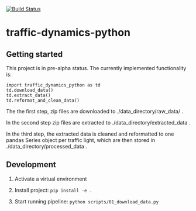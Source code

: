 [![Build Status](https://travis-ci.org/codeformuenster/traffic-dynamics-python.svg?branch=master)](https://travis-ci.org/codeformuenster/traffic-dynamics-python)

# traffic-dynamics-python

## Getting started

This project is in pre-alpha status. The currently implemented functionality is:

```
import traffic_dynamics_python as td
td.download_data()
td.extract_data()
td.reformat_and_clean_data()
```

The the first step, zip files are downloaded to ./data_directory/raw_data/ .

In the second step zip files are extracted to ./data_directory/extracted_data .

In the third step, the extracted data is cleaned and reformatted
to one pandas Series object per traffic light, which are then stored in ./data_directory/processed_data .

## Development

1. Activate a virtual environment

2. Install project: ```pip install -e .```

3. Start running pipeline: ```python scripts/01_download_data.py```
